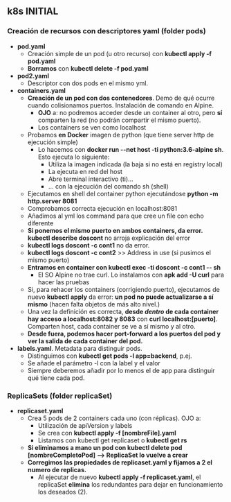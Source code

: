 

## k8s INITIAL

### Creación de recursos con descriptores yaml (folder pods)

- <b>pod.yaml</b>
	- Creación simple de un pod (u otro recurso) con <b>kubectl apply -f pod.yaml</b>
	- <b>Borramos</b> con <b>kubectl delete -f pod.yaml</b>
- <b>pod2.yaml</b>
	- Descriptor con dos pods en el mismo yml.
- <b>containers.yaml</b>
	- <b>Creación de un pod con dos contenedores</b>. Demo de qué ocurre cuando colisionamos puertos. Instalación de comando en Alpine.
		- <b>OJO</b> a: no podremos acceder desde un container al otro, pero <b>sí</b> comparten la red (no podrán compartir el mismo puerto).
		- Los containers se ven como localhost
	- Probamos <b>en Docker</b> imagen de python (que tiene server http de ejecución simple)
		- Lo hacemos con <b>docker run --net host -ti python:3.6-alpine sh</b>. Esto ejecuta lo siguiente:
			- Utiliza la imagen indicada (la baja si no está en registry local)
			- La ejecuta en red del host
			- Abre terminal interactivo (ti)...
			- ... con la ejecución del comando sh (shell)
	- Ejecutamos en shell del container python ejecutándose <b>python -m http.server 8081</b>
	- Comprobamos correcta ejecución en localhost:8081
	- Añadimos al yml los command para que cree un file con echo diferente
	- <b>Si ponemos el mismo puerto en ambos containers, da error. kubectl describe doscont</b> no arroja explicación del error
	- <b>kubectl logs doscont -c cont1</b> no da error.
	- <b>kubectl logs doscont -c cont2</b> >> Address in use (si pusimos el mismo puerto)
	- <b>Entramos en container con kubectl exec -ti doscont -c cont1 -- sh</b>
		- El SO Alpine no trae curl. Lo instalamos con <b>apk add -U curl</b> para hacer las pruebas
	- Si, para rehacer los containers (corrigiendo puerto), ejecutamos de nuevo <b>kubectl apply</b> da error: <b>un pod no puede actualizarse a sí mismo</b> (hacen falta objetos de más alto nivel.)	
	- Una vez la definición es correcta, <b>desde <i>dentro</i> de cada container hay acceso a localhost:8082 y 8083</b> con <b>curl localhost:[puerto]</b>. Comparten host, cada container se ve a sí mismo y al otro.
	- <b>Desde fuera, podemos hacer port-forward a los puertos del pod y ver la salida de cada container del pod.</b>
- <b>labels.yaml</b>. Metadata para distinguir pods.
	- Distinguimos con <b>kubectl get pods -l app=backend</b>, p.ej.
	- Se añade el parámetro -l con la label y el valor
	- Siempre deberemos añadir por lo menos el de app para distinguir qué tiene cada pod.


### ReplicaSets (folder replicaSet)

- <b>replicaset.yaml</b>
	- Crea 5 pods de 2 containers cada uno (con réplicas). OJO a:
		- Utilización de apiVersion y labels
		- Se crea con <b>kubectl apply -f [nombreFile].yaml</b>
		- Listamos con kubectl get replicaset o <b>kubectl get rs</b>
	- <b>Si eliminamos a mano un pod con kubectl delete pod [nombreCompletoPod] --> ReplicaSet lo vuelve a crear</b>
	- <b>Corregimos las propiedades de replicaset.yaml y fijamos a 2 el numero de replicas.</b>	
	 	- Al ejecutar de nuevo <b>kubectl apply -f replicaset.yaml</b>, el replicaSet <b>elimina</b> los redundantes para dejar en funcionamiento los deseados (2).



